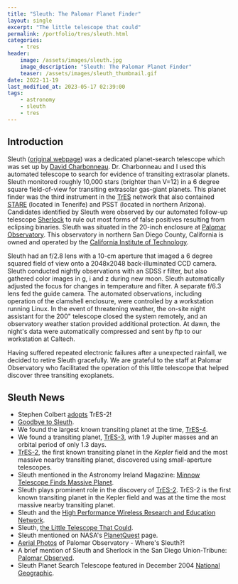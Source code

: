 ```yaml
---
title: "Sleuth: The Palomar Planet Finder"
layout: single
excerpt: "The little telescope that could"
permalink: /portfolio/tres/sleuth.html
categories:
    - tres
header:
    image: /assets/images/sleuth.jpg
    image_description: "Sleuth: The Palomar Planet Finder"
    teaser: /assets/images/sleuth_thumbnail.gif
date: 2022-11-19
last_modified_at: 2023-05-17 02:39:00
tags:
    - astronomy
    - sleuth
    - tres
---
```


## Introduction

Sleuth ([original webpage](https://web.archive.org/web/20080620111540/http://solas.dnsalias.org:8080/~ftod/tres/sleuth.html))
was a dedicated planet-search telescope which was set up by
[David Charbonneau](https://astronomy.fas.harvard.edu/people/david-charbonneau).
Dr. Charbonneau and I used this automated telescope to search for evidence of transiting extrasolar planets.
Sleuth monitored roughly 10,000 stars (brighter than V=12) in a 6 degree square field-of-view
for transiting extrasolar gas-giant planets.
This planet finder was the third instrument in the
[TrES](https://proinsias.github.io/portfolio/tres.html)
network that also contained
[STARE](https://web.archive.org/web/20060921165825/http://www.hao.ucar.edu/public/research/stare/stare.html)
(located in Tenerife) and PSST (located in northern Arizona).
Candidates identified by Sleuth were observed by our automated follow-up telescope
[Sherlock](https://proinsias.github.io/portfolio/tres/sherlock.html)
to rule out most forms of false positives resulting from eclipsing binaries.
Sleuth was situated in the 20-inch enclosure at
[Palomar Observatory](http://www.astro.caltech.edu/palomar/).
This observatory in northern San Diego County, California is owned and operated
by the [California Institute of Technology](http://www.caltech.edu/).

Sleuth had an f/2.8 lens with a 10-cm aperture that imaged a 6 degree squared field of view
onto a 2048x2048 back-illuminated CCD camera.
Sleuth conducted nightly observations with an SDSS r filter,
but also gathered color images in g, i and z during new moon.
Sleuth automatically adjusted the focus for changes in temperature and filter.
A separate f/6.3 lens fed the guide camera.
The automated observations, including operation of the clamshell enclosure,
were controlled by a workstation running Linux.
In the event of threatening weather, the on-site night assistant for the 200" telescope closed the system remotely,
and an observatory weather station provided additional protection.
At dawn, the night's data were automatically compressed and sent by ftp to our workstation at Caltech.

Having suffered repeated electronic failures after a unexpected rainfall,
we decided to retire Sleuth gracefully.
We are grateful to the staff at Palomar Observatory who facilitated the operation of this little telescope
that helped discover three transiting exoplanets.

## Sleuth News

- Stephen Colbert [adopts](https://nonprofit.adoptastar.org/stars/11446443) TrES-2!
- [Goodbye to Sleuth](https://palomarskies.blogspot.com/2009/10/goodbye-to-sleuth.html).
- We found the largest known transiting planet at the time, [TrES-4](https://www.doi.org/10.1086/522115).
- We found a transiting planet, [TrES-3](https://proinsias.github.io/portfolio/tres/tres3.html),
  with 1.9 Jupiter masses and an orbital period of only 1.3 days.
- [TrES-2](https://proinsias.github.io/portfolio/tres/tres2.html), the first known transiting planet in the _Kepler_
  field and the most massive nearby transiting planet, discovered using small-aperture telescopes.
- Sleuth mentioned in the Astronomy Ireland Magazine:
  [Minnow Telescope Finds Massive Planet](https://proinsias.github.io/tres/minnow-telescope-finds-massive-planet).
- Sleuth plays prominent role in the discovery of [TrES-2](https://proinsias.github.io/portfolio/tres/tres2.html).
  TrES-2 is the first known transiting planet in the Kepler field
  and was at the time the most massive nearby transiting planet.
- Sleuth and the
  [High Performance Wireless Research and Education Network](https://web.archive.org/web/20060921165825/http://pr.caltech.edu/media/Press_Releases/PR12884.html).
- Sleuth, [the Little Telescope That Could](https://proinsias.github.io/tres/the-little-telescope-that-could).
- Sleuth mentioned on NASA's
  [PlanetQuest](https://web.archive.org/web/20060921165825/http://planetquest.jpl.nasa.gov/Palomar/palomar_index.cfm)
  page.
- [Aerial Photos](https://web.archive.org/web/20060921165825/http://planetquest.jpl.nasa.gov/Palomar/palomar_index.cfm)
  of Palomar Observatory - Where's Sleuth?!
- A brief mention of Sleuth and Sherlock in the San Diego Union-Tribune:
  [Palomar Observed](https://web.archive.org/web/20060921165825/http://www.signonsandiego.com/uniontrib/20051102/news_lz1c02palomar.html).
- Sleuth Planet Search Telescope featured in December 2004
  [National Geographic](https://web.archive.org/web/20061116140133/http://magma.nationalgeographic.com/ngm/0412/feature4/zoom2.html).
